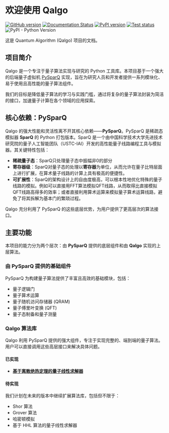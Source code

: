 # 欢迎使用 Qalgo

[![GitHub version](https://badge.fury.io/gh/tmytimidly%2Fquantumalgorithm.svg)](https://badge.fury.io/gh/tmytimidly%2Fquantumalgorithm)
[![Documentation Status](https://app.readthedocs.org/projects/qalgo/badge/?version=latest)](https://qalgo.readthedocs.io/zh-cn/latest/)
[![PyPI version](https://badge.fury.io/py/qalgo.svg)](https://badge.fury.io/py/qalgo)
[![Test status](https://github.com/TMYTiMidlY/QuantumAlgorithm/actions/workflows/tests.yml/badge.svg)](https://github.com/TMYTiMidlY/QuantumAlgorithm/actions/workflows/tests.yml)
![PyPI - Python Version](https://img.shields.io/pypi/pyversions/qalgo)

这是 Quantum Algorithm (Qalgo) 项目的文档。

## 项目简介

Qalgo 是一个专注于量子算法实现与研究的 Python 工具库。本项目基于一个强大的后端量子虚拟机 [PySparQ](https://pypi.org/project/pysparq/) 实现，旨在为研究人员和开发者提供一系列模块化、易于使用且高性能的量子算法组件。

我们的目标是降低量子算法的学习与实践门槛，通过将复杂的量子算法封装为简洁的接口，加速量子计算在各个领域的应用探索。

## 核心依赖：PySparQ

Qalgo 的强大性能和灵活性离不开其核心依赖——**PySparQ**。PySparQ 是稀疏态模拟器 **SparQ** 的 Python 打包版本。SparQ 是一个由中国科学技术大学先进技术研究院的量子人工智能团队（USTC-IAI）开发的高性能量子线路编程工具与模拟器。其关键特性包括：

- **稀疏量子态**：SparQ只处理量子态中振幅非0的部分
- **寄存器级**：SparQ对量子态的处理以**寄存器**为单位，从而允许在量子比特层面上进行扩展，在算术量子线路的计算上具有极高的便捷性。
- **可扩展性**：SparQ的架构设计上的自由度极高，可以根本性地优化特殊的量子线路的模拟。例如可以直接用FFT算法模拟QFT线路，从而取得比直接模拟QFT线路高得多的效率；或者直接利用算术运算来模拟量子算术运算线路，避免了将其拆解为基本门的繁琐过程。

Qalgo 充分利用了 PySparQ 的这些底层优势，为用户提供了更高层次的算法接口。

## 主要功能

本项目的能力分为两个层次：由 **PySparQ** 提供的底层组件和由 **Qalgo** 实现的上层算法。

### 由 PySparQ 提供的基础组件

PySparQ 为构建量子算法提供了丰富且高效的基础模块，包括：

-   量子逻辑门
-   量子算术运算
-   量子随机访问存储器 (QRAM)
-   量子傅里叶变换 (QFT)
-   量子态制备和量子测量


### Qalgo 算法库

Qalgo 利用 PySparQ 提供的强大组件，专注于实现完整的、端到端的量子算法。用户可以直接调用这些高层接口来解决具体问题。


#### 已实现

-   **[基于离散绝热定理的量子线性求解器](./algorithms/qda.md#algorithm-description)**

#### 待实现

我们计划在未来的版本中继续扩展算法库，包括但不限于：

-   Shor 算法
-   Grover 算法
-   哈密顿模拟
-   基于 HHL 算法的量子线性求解器